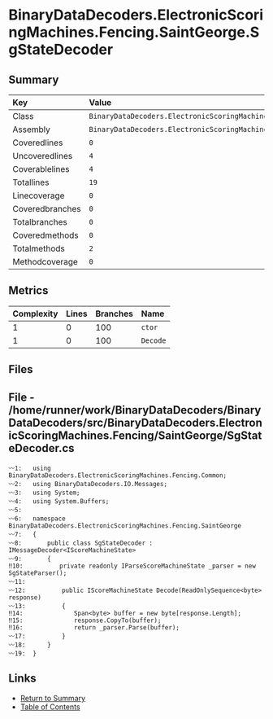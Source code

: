 ﻿# BinaryDataDecoders.ElectronicScoringMachines.Fencing.SaintGeorge.SgStateDecoder

## Summary

| Key             | Value                                                                             |
| :-------------- | :-------------------------------------------------------------------------------- |
| Class           | `BinaryDataDecoders.ElectronicScoringMachines.Fencing.SaintGeorge.SgStateDecoder` |
| Assembly        | `BinaryDataDecoders.ElectronicScoringMachines.Fencing`                            |
| Coveredlines    | `0`                                                                               |
| Uncoveredlines  | `4`                                                                               |
| Coverablelines  | `4`                                                                               |
| Totallines      | `19`                                                                              |
| Linecoverage    | `0`                                                                               |
| Coveredbranches | `0`                                                                               |
| Totalbranches   | `0`                                                                               |
| Coveredmethods  | `0`                                                                               |
| Totalmethods    | `2`                                                                               |
| Methodcoverage  | `0`                                                                               |

## Metrics

| Complexity | Lines | Branches | Name     |
| :--------- | :---- | :------- | :------- |
| 1          | 0     | 100      | `ctor`   |
| 1          | 0     | 100      | `Decode` |

## Files

## File - /home/runner/work/BinaryDataDecoders/BinaryDataDecoders/src/BinaryDataDecoders.ElectronicScoringMachines.Fencing/SaintGeorge/SgStateDecoder.cs

```CSharp
〰1:   using BinaryDataDecoders.ElectronicScoringMachines.Fencing.Common;
〰2:   using BinaryDataDecoders.IO.Messages;
〰3:   using System;
〰4:   using System.Buffers;
〰5:   
〰6:   namespace BinaryDataDecoders.ElectronicScoringMachines.Fencing.SaintGeorge
〰7:   {
〰8:       public class SgStateDecoder : IMessageDecoder<IScoreMachineState>
〰9:       {
‼10:          private readonly IParseScoreMachineState _parser = new SgStateParser();
〰11:  
〰12:          public IScoreMachineState Decode(ReadOnlySequence<byte> response)
〰13:          {
‼14:              Span<byte> buffer = new byte[response.Length];
‼15:              response.CopyTo(buffer);
‼16:              return _parser.Parse(buffer);
〰17:          }
〰18:      }
〰19:  }
```

## Links

* [Return to Summary](Summary.md)
* [Table of Contents](../TOC.md)

